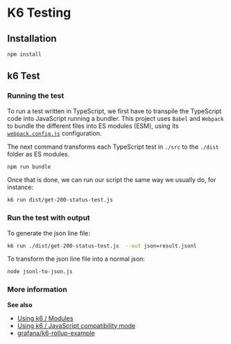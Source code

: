 # K6 Testing

## Installation

```bash
npm install
```

## k6 Test

### Running the test

To run a test written in TypeScript, we first have to transpile the TypeScript code into JavaScript running a bundler. 
This project uses `Babel` and `Webpack` to bundle the different files into ES modules (ESM), using its [`webpack.config.js`](./webpack.config.js) configuration.

The next command transforms each TypeScript test in `./src` to the `./dist` folder as ES modules.

```bash
npm run bundle
```

Once that is done, we can run our script the same way we usually do, for instance:

```bash
k6 run dist/get-200-status-test.js
```

### Run the test with output

To generate the json line file:

```bash
k6 run ./dist/get-200-status-test.js  --out json=result.jsonl
```

To transform the json line file into a normal json:

```bash
node jsonl-to-json.js
```

### More information

**See also**

- [Using k6 / Modules](https://grafana.com/docs/k6/latest/using-k6/modules/)
- [Using k6 / JavaScript compatibility mode](https://grafana.com/docs/k6/latest/using-k6/javascript-compatibility-mode/)
- [grafana/k6-rollup-example](https://github.com/grafana/k6-rollup-example)